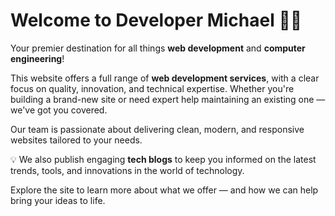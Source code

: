 # Welcome to Developer Michael 👨‍💻

Your premier destination for all things **web development** and **computer engineering**!

This website offers a full range of **web development services**, with a clear focus on quality, innovation, and technical expertise. Whether you're building a brand-new site or need expert help maintaining an existing one — we've got you covered.

Our team is passionate about delivering clean, modern, and responsive websites tailored to your needs.

💡 We also publish engaging **tech blogs** to keep you informed on the latest trends, tools, and innovations in the world of technology.

Explore the site to learn more about what we offer — and how we can help bring your ideas to life.
